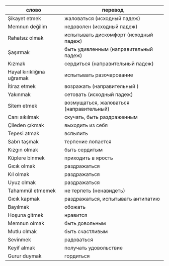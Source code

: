| слово | перевод                                  |
|-|------------------------------------------|
| Şikayet etmek | жаловаться (исходный падеж)              |
| Memnun değilim | недоволен (исходный падеж)               |
| Rahatsız olmak | испытывать дискомфорт (исходный падеж)   |
| Şaşırmak | быть удивленным (направительный падеж)   |
| Kızmak | сердиться (направительный падеж)         |
| Hayal kırıklığına uğramak | испытывать разочарование                 |
| İtiraz etmek | возражать (направительный )              |
| Yakınmak | сетовать  (исходный падеж)               |
| Sitem etmek | возмущаться, жаловаться (направительный) |
| Canı sıkılmak | скучать, быть раздраженным               
| Çileden çıkmak | выходить из себя                         |
| Tepesi atmak | вспылить                                 |
| Sabrı taşmak | терпение лопается                        |
| Kızgın olmak | быть сердитым                            |
| Küplere binmek | приходить в ярость                       |
| Gıcık olmak | раздражаться                             |
| Kıl olmak | раздражаться                             |
| Uyuz olmak | раздражаться                             |
| Tahammül etmemek | не терпеть (ненавидеть)                  |
| Gıcık kapmak | раздражаться, испытывать антипатию       
| Bayılmak | обожать                                  |
| Hoşuna gitmek |  нравится                                |
| Memnun olmak | быть довольным                           |
| Mutlu olmak | быть счастливым                          |
| Sevinmek | радоваться                               |
| Keyif almak | получать удовольствие                    |
| Gurur duymak | гордиться                                |
